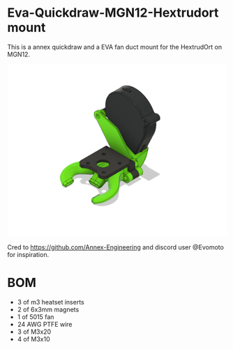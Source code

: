 # Eva-Quickdraw-MGN12-Hextrudort mount

This is a annex quickdraw and a EVA fan duct mount for the HextrudOrt on MGN12. 

![Eva-Quickdraw-MGN12-Hextrudort](./images/EVA-Quickdraw-MGN12-Hextrudort.png)

Cred to https://github.com/Annex-Engineering and discord user @Evomoto for inspiration.

# BOM

* 3 of m3 heatset inserts
* 2 of 6x3mm magnets
* 1 of 5015 fan
* 24 AWG PTFE wire
* 3 of M3x20
* 4 of M3x10